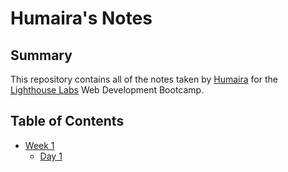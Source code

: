 # Humaira's Notes

## Summary 

This repository contains all of the notes taken by [Humaira](https://github.com/humairatasnim) for the [Lighthouse Labs](https://www.lighthouselabs.ca/) Web Development Bootcamp.

## Table of Contents
* [Week 1](/Week_1)
  * [Day 1](/Week_1/Day_1)